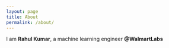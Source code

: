 ```yaml
---
layout: page
title: About
permalink: /about/
---
```


I am **Rahul Kumar**, a machine learning engineer **@WalmartLabs**
